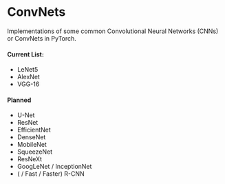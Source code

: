 # ConvNets

Implementations of some common Convolutional Neural Networks (CNNs) or ConvNets in PyTorch.

#### Current List:

- LeNet5
- AlexNet
- VGG-16

#### Planned

- U-Net
- ResNet
- EfficientNet
- DenseNet
- MobileNet
- SqueezeNet
- ResNeXt
- GoogLeNet / InceptionNet
- ( / Fast / Faster) R-CNN